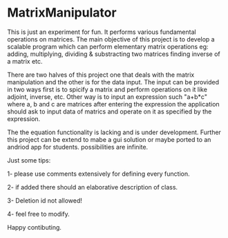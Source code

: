 # MatrixManipulator

This is just an experiment for fun. It performs various fundamental operations on matrices. The main objective of this project is to
develop a scalable program which can perform elementary matrix operations eg: adding, multiplying, dividing & substracting two matrices
finding inverse of a matrix etc.

There are two halves of this project one that deals with the matrix manipulation and the other is for the data input. The input can be provided
in two ways first is to spicify a matrix and perform operations on it like adjoint, inverse, etc. Other way is to input an expression such
"a+b*c" where a, b and c are matrices after entering the expression the application should ask to input data of matrics and operate on it 
as specified by the expression.

The the equation functionality is lacking and is under development. Further this project can be extend to mabe a gui solution or maybe ported 
to an andriod app for students. possibilities are infinite.

Just some tips:

1- please use comments extensively for defining every function.

2- if added there should an elaborative description of class.

3- Deletion id not allowed!

4- feel free to modify.

Happy contibuting.
